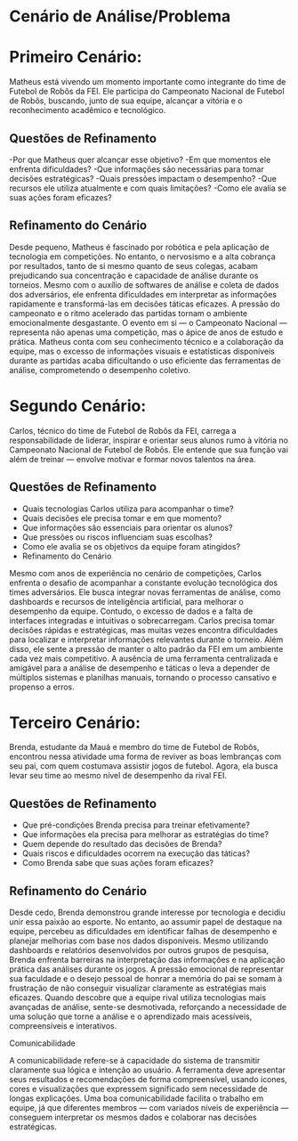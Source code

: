 # Cenário de Análise/Problema

# Primeiro Cenário:

Matheus está vivendo um momento importante como integrante do time de Futebol de Robôs da FEI. Ele participa do Campeonato Nacional de Futebol de Robôs, buscando, junto de sua equipe, alcançar a vitória e o reconhecimento acadêmico e tecnológico.

## Questões de Refinamento

-Por que Matheus quer alcançar esse objetivo?
-Em que momentos ele enfrenta dificuldades?
-Que informações são necessárias para tomar decisões estratégicas?
-Quais pressões impactam o desempenho?
-Que recursos ele utiliza atualmente e com quais limitações?
-Como ele avalia se suas ações foram eficazes?

## Refinamento do Cenário

Desde pequeno, Matheus é fascinado por robótica e pela aplicação de tecnologia em competições. No entanto, o nervosismo e a alta cobrança por resultados, tanto de si mesmo quanto de seus colegas, acabam prejudicando sua concentração e capacidade de análise durante os torneios.
Mesmo com o auxílio de softwares de análise e coleta de dados dos adversários, ele enfrenta dificuldades em interpretar as informações rapidamente e transformá-las em decisões táticas eficazes. A pressão do campeonato e o ritmo acelerado das partidas tornam o ambiente emocionalmente desgastante. O evento em si — o Campeonato Nacional — representa não apenas uma competição, mas o ápice de anos de estudo e prática.
Matheus conta com seu conhecimento técnico e a colaboração da equipe, mas o excesso de informações visuais e estatísticas disponíveis durante as partidas acaba dificultando o uso eficiente das ferramentas de análise, comprometendo o desempenho coletivo.

# Segundo Cenário: 

Carlos, técnico do time de Futebol de Robôs da FEI, carrega a responsabilidade de liderar, inspirar e orientar seus alunos rumo à vitória no Campeonato Nacional de Futebol de Robôs. Ele entende que sua função vai além de treinar — envolve motivar e formar novos talentos na área.


## Questões de Refinamento

- Quais tecnologias Carlos utiliza para acompanhar o time?
- Quais decisões ele precisa tomar e em que momento?
- Que informações são essenciais para orientar os alunos?
- Que pressões ou riscos influenciam suas escolhas?
- Como ele avalia se os objetivos da equipe foram atingidos?
- Refinamento do Cenário

Mesmo com anos de experiência no cenário de competições, Carlos enfrenta o desafio de acompanhar a constante evolução tecnológica dos times adversários. Ele busca integrar novas ferramentas de análise, como dashboards e recursos de inteligência artificial, para melhorar o desempenho da equipe.
Contudo, o excesso de dados e a falta de interfaces integradas e intuitivas o sobrecarregam. Carlos precisa tomar decisões rápidas e estratégicas, mas muitas vezes encontra dificuldades para localizar e interpretar informações relevantes durante o torneio.
Além disso, ele sente a pressão de manter o alto padrão da FEI em um ambiente cada vez mais competitivo. A ausência de uma ferramenta centralizada e amigável para a análise de desempenho e táticas o leva a depender de múltiplos sistemas e planilhas manuais, tornando o processo cansativo e propenso a erros.

# Terceiro Cenário: 

Brenda, estudante da Mauá e membro do time de Futebol de Robôs, encontrou nessa atividade uma forma de reviver as boas lembranças com seu pai, com quem costumava assistir jogos de futebol. Agora, ela busca levar seu time ao mesmo nível de desempenho da rival FEI.


## Questões de Refinamento

- Que pré-condições Brenda precisa para treinar efetivamente?
- Que informações ela precisa para melhorar as estratégias do time?
- Quem depende do resultado das decisões de Brenda?
- Quais riscos e dificuldades ocorrem na execução das táticas?
- Como Brenda sabe que suas ações foram eficazes?

## Refinamento do Cenário

Desde cedo, Brenda demonstrou grande interesse por tecnologia e decidiu unir essa paixão ao esporte. No entanto, ao assumir papel de destaque na equipe, percebeu as dificuldades em identificar falhas de desempenho e planejar melhorias com base nos dados disponíveis.
Mesmo utilizando dashboards e relatórios desenvolvidos por outros grupos de pesquisa, Brenda enfrenta barreiras na interpretação das informações e na aplicação prática das análises durante os jogos.
A pressão emocional de representar sua faculdade e o desejo pessoal de honrar a memória do pai se somam à frustração de não conseguir visualizar claramente as estratégias mais eficazes. Quando descobre que a equipe rival utiliza tecnologias mais avançadas de análise, sente-se desmotivada, reforçando a necessidade de uma solução que torne a análise e o aprendizado mais acessíveis, compreensíveis e interativos.

Comunicabilidade

A comunicabilidade refere-se à capacidade do sistema de transmitir claramente sua lógica e intenção ao usuário. A ferramenta deve apresentar seus resultados e recomendações de forma compreensível, usando ícones, cores e visualizações que expressem significado sem necessidade de longas explicações.
Uma boa comunicabilidade facilita o trabalho em equipe, já que diferentes membros — com variados níveis de experiência — conseguem interpretar os mesmos dados e colaborar nas decisões estratégicas.

